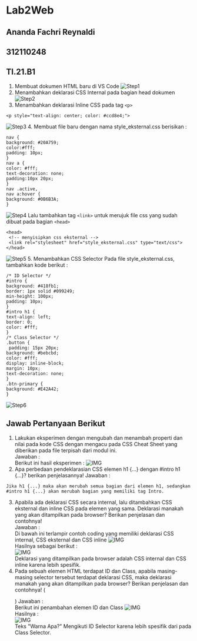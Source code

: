 # Lab2Web
## Ananda Fachri Reynaldi
## 312110248
## TI.21.B1

1. Membuat dokumen HTML baru di VS Code
![Step1](SS/SS1.png)
2. Menambahkan deklarasi CSS Internal pada bagian head dokumen
![Step2](SS/SS2.png)
3. Menambahkan deklarasi Inline CSS pada tag `<p>`
```
<p style="text-align: center; color: #ccd8e4;">
```
![Step3](SS/SS3.png)
4. Membuat file baru dengan nama style_eksternal.css berisikan :
```
nav {
background: #20A759;
color:#fff;
padding: 10px;
}
nav a {
color: #fff;
text-decoration: none;
padding:10px 20px;
}
nav .active,
nav a:hover {
background: #0B6B3A;
}
```
![Step4](SS/SS4.png)
Lalu tambahkan tag `<link>` untuk merujuk file css yang sudah dibuat pada bagian `<head>`
```
<head>
 <!-- menyisipkan css eksternal -->
 <link rel="stylesheet" href="style_eksternal.css" type="text/css">
</head>
```
![Step5](SS/SS5.png)
5. Menambahkan CSS Selector
Pada file style_eksternal.css, tambahkan kode berikut :
```
/* ID Selector */
#intro {
background: #418fb1;
border: 1px solid #099249;
min-height: 100px;
padding: 10px;
}
#intro h1 {
text-align: left;
border: 0;
color: #fff;
}
/* Class Selector */
.button {
 padding: 15px 20px;
background: #bebcbd;
color: #fff;
display: inline-block;
margin: 10px;
text-decoration: none;
}
.btn-primary {
background: #E42A42;
}
```
![Step6](SS/SS6.png)

## Jawab Pertanyaan Berikut
1. Lakukan eksperimen dengan mengubah dan menambah properti dan nilai pada 
kode CSS dengan mengacu pada CSS Cheat Sheet yang diberikan pada file terpisah dari modul ini. <br />
Jawaban :<br />
Berikut ini hasil eksperimen :
![IMG](SS/SS7.png) <br />
2. Apa perbedaan pendeklarasian CSS elemen h1 {...} dengan #intro h1 {...}? berikan
penjelasannya!
Jawaban :<br />
```
Jika h1 {...} maka akan merubah semua bagian dari elemen h1, sedangkan #intro h1 {...} akan merubah bagian yang memiliki tag Intro. 
```
3. Apabila ada deklarasi CSS secara internal, lalu ditambahkan CSS eksternal dan inline CSS pada
elemen yang sama. Deklarasi manakah yang akan ditampilkan pada browser? Berikan
penjelasan dan contohnya!<br />
Jawaban :<br />
Di bawah ini terlampir contoh coding yang memiliki deklarasi CSS internal, CSS eksternal dan CSS inline
![IMG](SS/SS8.png) <br />
Hasilnya sebagai berikut : <br />
![IMG](SS/SS9.png) <br />
Deklarasi yang ditampilkan pada browser adalah CSS internal dan CSS inline karena lebih spesifik. <br />
4. Pada sebuah elemen HTML terdapat ID dan Class, apabila masing-masing selector tersebut
terdapat deklarasi CSS, maka deklarasi manakah yang akan ditampilkan pada browser?
Berikan penjelasan dan contohnya! ( <p id="paragraf-1" class="text-paragraf"> )
Jawaban :<br />
Berikut ini penambahan elemen ID dan Class
![IMG](SS/SS10.png) <br />
Hasilnya :<br />
![IMG](SS/SS11.png) <br />
Teks "Warna Apa?" Mengikuti ID Selector karena lebih spesifik dari pada Class Selector.